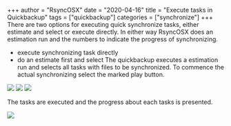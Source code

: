 +++
author = "RsyncOSX"
date = "2020-04-16"
title =  "Execute tasks in Quickbackup"
tags = ["quickbackup"]
categories = ["synchronize"]
+++
There are two options for executing quick synchronize tasks, either estimate and select or execute directly. In either way RsyncOSX does an estimation run and the numbers to indicate the progress of synchronizing.
- execute synchronizing task directly
- do an estimate first and select
The quickbackup executes a estimation run and selects all tasks with files to be synchronized. To commence the actual synchronizing select the marked play button.

![](/images/RsyncOSX/master/quickbackup/quickbackup1.png)
![](/images/RsyncOSX/master/quickbackup/quickbackup2.png)
![](/images/RsyncOSX/master/quickbackup/quickbackup3.png)

The tasks are executed and the progress about each tasks is presented.

![](/images/RsyncOSX/master/quickbackup/quickbackup4.png)
